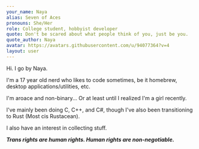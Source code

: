 ```yaml
---
your_name: Naya
alias: Seven of Aces
pronouns: She/Her
role: College student, hobbyist developer
quote: Don't be scared about what people think of you, just be you.
quote_author: Naya
avatar: https://avatars.githubusercontent.com/u/94077364?v=4
layout: user
---
```

Hi. I go by Naya.

I'm a 17 year old nerd who likes to code sometimes, be it homebrew, desktop applications/utilities, etc.

I'm aroace and non-binary... Or at least until I realized I'm a girl recently.

I've mainly been doing C, C++, and C#, though I've also been transitioning to Rust (Most cis Rustacean).

I also have an interest in collecting stuff.

***Trans rights are human rights.
Human rights are non-negotiable.***
